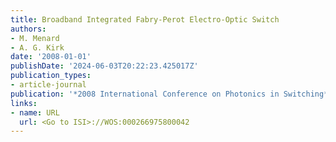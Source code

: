 ```yaml
---
title: Broadband Integrated Fabry-Perot Electro-Optic Switch
authors:
- M. Menard
- A. G. Kirk
date: '2008-01-01'
publishDate: '2024-06-03T20:22:23.425017Z'
publication_types:
- article-journal
publication: '*2008 International Conference on Photonics in Switching*'
links:
- name: URL
  url: <Go to ISI>://WOS:000266975800042
---
```

